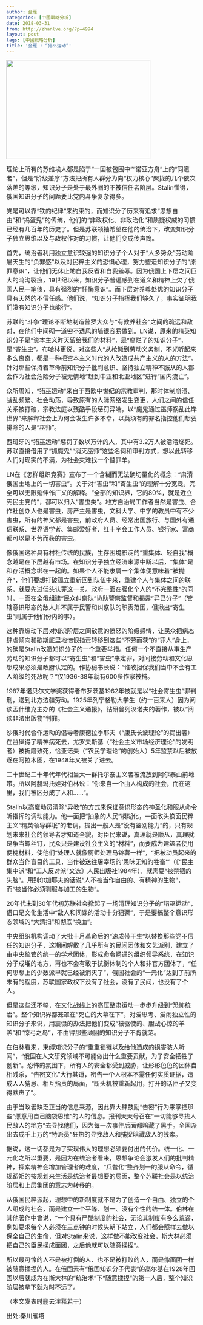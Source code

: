 ```yaml
---
author: 金雁
categories: [中國戰略分析]
date: 2018-03-31
from: http://zhanlve.org/?p=4994
layout: post
tags: [中國戰略分析]
title: '金雁 : “猎巫运动”'
---
```


<div id="entry">
<div class="at-above-post addthis_tool" data-url="http://zhanlve.org/?p=4994">
</div>
<p>
</p>
<p>
<img alt="" class="size-full wp-image-4995 aligncenter" height="261" sizes="(max-width: 380px) 100vw, 380px" src="http://zhanlve.org/wp-content/uploads/2018/03/rdn_505fda7572f94.jpg" srcset="http://zhanlve.org/wp-content/uploads/2018/03/rdn_505fda7572f94.jpg 380w, http://zhanlve.org/wp-content/uploads/2018/03/rdn_505fda7572f94-300x206.jpg 300w" width="380"/>
</p>
<p>
</p>
<p>
<span style="font-size: 12pt;">
   理论上所有的苏维埃人都是陷于“一国被包围中”“诺亚方舟”上的“同道者”，但是“阶级差序”方法把所有人群分为向“权力核心”聚拢的几个依次落差的等级，知识分子是处于最外圈的不被信任者阶层。Stalin懂得，俄国知识分子的问题要比党内斗争复杂得多。
  </span>
</p>
<p>
</p>
<p>
<span style="font-size: 12pt;">
   党是可以靠“铁的纪律”来约束的，而知识分子历来有追求“思想自由”和“捣蛋鬼”的传统，他们的“非政权化、非政治化”和质疑权威的习惯已经有几百年的历史了。但是苏联领袖希望在他的统治下，改变知识分子独立思维以及与政权作对的习惯，让他们变成传声筒。
  </span>
</p>
<p>
</p>
<p>
<span style="font-size: 12pt;">
   首先，统治者利用独立意识较强的知识分子个人对于“人多势众”劳动阶层天生的“负罪感”以及对民粹主义的恐惧心理，努力塑造知识分子的“原罪意识”，让他们无休止地自我反省和自我羞辱。因为俄国上下层之间巨大的鸿沟裂痕，19世纪以来，知识分子普遍感到在道义和精神上欠了俄国人民一笔债，具有强烈的“忏悔意识”。而下层对养尊处优的知识分子具有天然的不信任感。他们说，“知识分子指挥我们够久了，事实证明我们没有知识分子也能行”。
  </span>
</p>
<p>
</p>
<p>
<span style="font-size: 12pt;">
   苏联的“斗争”理论不断地制造普罗大众与“有教养社会”之间的疏远和敌对，在他们中间砌一道密不透风的墙很容易做到。LN说，原来的精英知识分子是“资本主义昨天留给我们的材料”，是“腐烂了的知识分子”，是“寄生虫”。布哈林更说，对这些人“从枪毙到劳动义务制，不光听起来多么离奇，都是一种把资本主义时代的人改造成共产主义的人的方法”。针对那些保持着革命前知识分子批判意识、坚持独立精神不服从的人都会作为社会危险分子被无情地“赶到中亚和北亚地区”进行“国内流亡”。
  </span>
</p>
<p>
</p>
<p>
<span style="font-size: 12pt;">
   众所周知，“猎巫运动”来自于西欧中世纪的宗教审判，那时体制崩溃、战乱频繁、社会动荡，导致原有的人际网络发生变更，人们之间的信任关系被打破，宗教法庭以残酷手段惩罚异端，以“魔鬼通过巫师祸乱此岸世界”来解释社会上为何会发生许多不幸，以莫须有的罪名指控他们想要排除的人是“巫师”。
  </span>
</p>
<p>
</p>
<p>
<span style="font-size: 12pt;">
   西班牙的“猎巫运动”惩罚了数以万计的人，其中有3.2万人被活活烧死。苏联直接借用了“抓魔鬼”“消灭巫师”这些名词和审判方式，想以此转移人们对现实的不满，为社会灾难找一个替罪羊。
  </span>
</p>
<p>
</p>
<p>
<span style="font-size: 12pt;">
   LN在《怎样组织竞赛》宣布了一个含糊而无法确切量化的概念：“肃清俄国土地上的一切害虫”。关于对“害虫”和“寄生虫”的理解十分宽泛，完全可以无限延伸作广义的解释。“全部的知识界，它的80%，就是近立宪民主党的”，都可以归入“害虫类”。地方自治局工作者当然是害虫、合作社创办人也是害虫，房产主是害虫，文科大学、中学的教员中有不少害虫，所有的神父都是害虫，前政府人员、经常出国旅行、与国外有通信联系、世界语学者、集邮爱好者、红十字会工作人员、银行家、富商都可以是不劳而获的害虫。
  </span>
</p>
<p>
</p>
<p>
<span style="font-size: 12pt;">
   像俄国这种具有村社传统的民族，生存困境积淀的“重集体、轻自我”概念越是在下层越有市场。在知识分子独立经济来源中断以后，“集体”是和存活概念绑在一起的。如果个人不能隶属一个集体便意味着“被抛弃”，他们要想打破孤立重新回到队伍中来，重建个人与集体之间的联系，就要先过低头认罪这一关。政府一面在强化个人的“不完整性”的同时，一面在全俄组建“民众纠察队”协助警察监督和揭露“异己分子”（管辖意识形态的敌人并不属于民警和纠察队的职责范围，但揪出“寄生虫”则属于他们份内的事）。
  </span>
</p>
<p>
</p>
<p>
<span style="font-size: 12pt;">
   这种靠煽动下层对知识阶层之间敌意的愤怒的阶级感情，让民众把病态肆虐倾向和歇斯底里地憎恨指责转移到这些“不劳而获”的“罪人”身上，的确是Stalin改造知识分子的一个重要举措。任何一个不直接从事生产劳动的知识分子都可以“寄生虫”和“害虫”来定罪，对间接劳动和文化思想成果必须是政府认定的。作协秘书长说：“谁敢担保我们当中不会有工人阶级的死敌呢？”仅1936-38年就有600多作家被捕。
  </span>
</p>
<p>
</p>
<p>
<span style="font-size: 12pt;">
   1987年诺贝尔文学奖获得者布罗茨基1962年被就是以“社会寄生虫”罪判刑，送到北方边疆劳动。1925年列宁格勒大学生（约一百来人）因为阅读孟什维克主办的《社会主义通报》，钻研普列汉诺夫的著作，被以“阅读非法出版物”判罪。
  </span>
</p>
<p>
</p>
<p>
<span style="font-size: 12pt;">
   沙俄时代合作运动的倡导者康德拉季耶夫（“康氏长波理论”的提出者）在监狱得了精神病死去，尤罗夫斯基（“社会主义市场经济理论”的发明者）被折磨致死，恰亚诺夫（“农民学理论”的创始人）5年监禁以后被放逐在阿拉木图，在1948年又被关了进去。
  </span>
</p>
<p>
</p>
<p>
<span style="font-size: 12pt;">
   二十世纪二十年代年代相当大一群托尔泰主义者被流放到阿尔泰山前地带。所以阿赫玛托娃对伯林说：“你来自一个由人构成的社会，而在这里，我们被区分成了人和……”。
  </span>
</p>
<p>
</p>
<p>
<span style="font-size: 12pt;">
   Stalin以高度动员清除“异教”的方式来保证意识形态的神圣化和服从命令听指挥的调动能力。他一面把“抽象的人民”模糊化，一面改头换面民粹主义“精英领导群氓”的老调，提出一般人是“没有鉴别能力”的，只有规划未来社会的领导者才知道全貌，对臣民来说，真理就是顺从，真理就是争当螺丝钉，民众只是建设社会主义的“材料”，而要成为建筑者使用便捷材料，使他们“处理人就像厨师处理马铃薯一样”，“把被动员起来的群众当作盲目的工具，当作被送往屠宰场的‘愚昧无知的牲畜’”（《“民主集中派”和“工人反对派”文选》人民出版社1984年），就需要“被禁锢的头脑”。用别尔加耶夫的话说“人不被当作自由的、有精神的生物”，而“被当作必须驯服与加工的生物”。
  </span>
</p>
<p>
</p>
<p>
<span style="font-size: 12pt;">
   20年代末到30年代初苏联社会掀起了一场清理知识分子的“猎巫运动”，借口是文化生活中“敌人和间谍的活动十分猖獗”，于是要搞整个意识形态领域的“大清扫”和彻底“换血”。
  </span>
</p>
<p>
</p>
<p>
<span style="font-size: 12pt;">
   中央组织机构调动了大批十月革命后的“速成带干生”以替换那些党不信任的知识分子，这期间解散了几乎所有的民间团体和文艺派别，建立了由中央统管的统一的学术团体，形成命令畅通的组织领导系统，在知识分子成堆的地方，再也不会有敢于抗衡体制的个人和非官方团体了，“任何思想上的少数派早就已经被消灭了”，俄国社会的“一元化”达到了前所未有的程度，苏联国家政权下没有了社会，没有了民间，也没有了个人。
  </span>
</p>
<p>
</p>
<p>
<span style="font-size: 12pt;">
   但是这些还不够，在文化战线上的高压整肃运动一步步升级到“恐怖统治”。整个知识界都笼罩在“死亡的大幕在下”，对爱思考、爱闹独立性的知识分子来说，用震慑的办法把他们变成“被驱使的、胆战心惊的羊羔”和“惊弓之鸟”，不由得那些顽固的知识分子不肯就范。
  </span>
</p>
<p>
</p>
<p>
<span style="font-size: 12pt;">
   在伯林看来，束缚知识分子的“重重锁链以及给他造成的损害骇人听闻”，“俄国在人文研究领域不可能做出什么重要贡献，为了安全牺牲了创新”。恐怖的氛围下，所有人的安全都受到威胁，让形形色色的团体自相残杀，“告密文化”大行其道，密告一个人根本不需任何实质证据，造成人人猜忌、相互指责的局面，“断头机被重新起用，打开的话匣子又变得默声了”。
  </span>
</p>
<p>
</p>
<p>
<span style="font-size: 12pt;">
   由于当政者缺乏正当的信息来源，因此靠大肆鼓励“告密”行为来掌控那些“愿意用自己脑袋思维”的人的信息。报刊天天号召在“一切能够寻找人民敌人的地方”去寻找他们，因为每一次事件后面都暗藏了黑手。全国派出去成千上万的“特派员”狂热的寻找敌人和捕捉暗藏敌人的线索。
  </span>
</p>
<p>
</p>
<p>
<span style="font-size: 12pt;">
   据说，这一切都是为了实现伟大的理想必须要付出的代价。统一化、一元化之所以重要，是因为在统治者看来，思想争论会激发人们的批判精神，探索精神会增加管理者的难度，“兵营化”整齐划一的服从命令，循规蹈矩的按规划来生活是统治者最想要的局面，整个苏联社会是以统治阶层和上层集团的意志为转移的。
  </span>
</p>
<p>
</p>
<p>
<span style="font-size: 12pt;">
   从俄国民粹派起，理想中的新制度就不是为了创造一个自由、独立的个人组成的社会，而是建立一个平等、划一、没有个性的统一体。伯林在其他著作中曾说，“一个具有严酷制度的社会，无论其制度有多么荒谬，例如要求每个人必须在三点钟的时候头朝下站立，人们都会照样去做以保全自己的生命，但对Stalin来说，这样做不能改变社会，斯大林必须把自己的臣民揉成面团，之后他就可以随意揉捏”。
  </span>
</p>
<p>
</p>
<p>
<span style="font-size: 12pt;">
   所以最可怜的人不是被打倒的人、也不是被打败的人，而是像面团一样被随意揉捏的人。在俄国素有“俄国知识分子代表”的高尔基在1928年回国以后就成为在斯大林的“统治术”下“随意揉捏”的第一人后，整个知识阶层被拿下就为时不远了。
  </span>
</p>
<p>
<span style="font-size: 12pt;">
   （本文发表时删去注释若干）
  </span>
</p>
<p>
</p>
<p>
<span style="font-size: 12pt;">
   出处:秦川雁塔
  </span>
</p>
<p>
</p>
<!-- AddThis Advanced Settings above via filter on the_content -->
<!-- AddThis Advanced Settings below via filter on the_content -->
<!-- AddThis Advanced Settings generic via filter on the_content -->
<!-- AddThis Share Buttons above via filter on the_content -->
<!-- AddThis Share Buttons below via filter on the_content -->
<div class="at-below-post addthis_tool" data-url="http://zhanlve.org/?p=4994">
</div>
<!-- AddThis Share Buttons generic via filter on the_content -->
</div>
